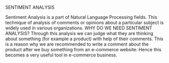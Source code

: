 SENTIMENT ANALYSIS

Sentiment Analysis is a part of Natural Language Processing fields. This technique of analysis of comments or opinions about a particular subject is widely used in various organizations. 
WHY DO WE NEED SENTIMENT ANALYSIS?
Through this analysis we can judge what they are thinking about something (for example a product) with help of their comments. This is a reason why we are recommended to write a comment about the product after we buy something from an e-commerce website. Hence this becomes a very useful tool in e-commerce business.

